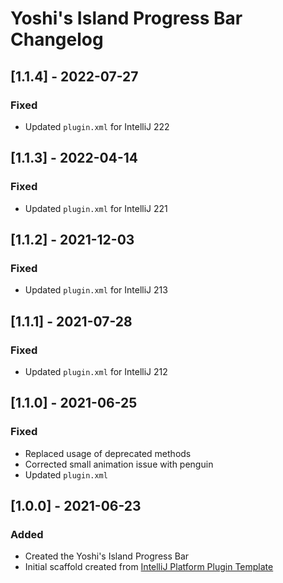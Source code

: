 <!-- Keep a Changelog guide -> https://keepachangelog.com -->

# Yoshi's Island Progress Bar Changelog

## [1.1.4] - 2022-07-27
### Fixed
- Updated `plugin.xml` for IntelliJ 222

## [1.1.3] - 2022-04-14
### Fixed
- Updated `plugin.xml` for IntelliJ 221

## [1.1.2] - 2021-12-03
### Fixed
- Updated `plugin.xml` for IntelliJ 213

## [1.1.1] - 2021-07-28
### Fixed
- Updated `plugin.xml` for IntelliJ 212

## [1.1.0] - 2021-06-25
### Fixed
- Replaced usage of deprecated methods
- Corrected small animation issue with penguin
- Updated `plugin.xml`

## [1.0.0] - 2021-06-23
### Added
- Created the Yoshi's Island Progress Bar
- Initial scaffold created from [IntelliJ Platform Plugin Template](https://github.com/JetBrains/intellij-platform-plugin-template)
